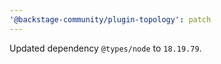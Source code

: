 ```yaml
---
'@backstage-community/plugin-topology': patch
---
```


Updated dependency `@types/node` to `18.19.79`.
